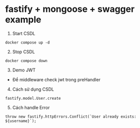 # fastify + mongoose + swagger example
1. Start CSDL
```
docker compose up -d
```
2. Stop CSDL
```
docker compose down
```
3. Demo JWT
- Để middleware check jwt trong preHandler
4. Cách sử dụng CSDL
```
fastify.model.User.create
```
5. Cách handle Error
```
throw new fastify.httpErrors.Conflict(`User already exists: ${username}`);
```